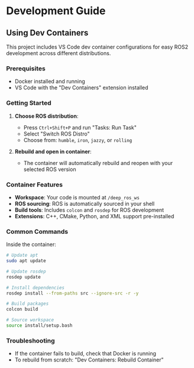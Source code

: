 # Development Guide

## Using Dev Containers

This project includes VS Code dev container configurations for easy ROS2 development across different distributions.

### Prerequisites

- Docker installed and running
- VS Code with the "Dev Containers" extension installed

### Getting Started

1. **Choose ROS distribution**:
   - Press `Ctrl+Shift+P` and run "Tasks: Run Task"
   - Select "Switch ROS Distro"
   - Choose from: `humble`, `iron`, `jazzy`, or `rolling`

2. **Rebuild and open in container**:
   - The container will automatically rebuild and reopen with your selected ROS version

### Container Features

- **Workspace**: Your code is mounted at `/deep_ros_ws`
- **ROS sourcing**: ROS is automatically sourced in your shell
- **Build tools**: Includes `colcon` and `rosdep` for ROS development
- **Extensions**: C++, CMake, Python, and XML support pre-installed

### Common Commands

Inside the container:

```bash
# Update apt
sudo apt update

# Update rosdep
rosdep update

# Install dependencies
rosdep install --from-paths src --ignore-src -r -y

# Build packages
colcon build

# Source workspace
source install/setup.bash
```

### Troubleshooting

- If the container fails to build, check that Docker is running
- To rebuild from scratch: "Dev Containers: Rebuild Container"

